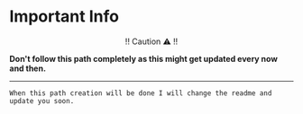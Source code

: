 # Important Info 


   <p align="center"> !! Caution ⚠ !! </p>


 
<b> Don't follow this path completely as this might get updated every now and then. </b>

---

```When this path creation will be done I will change the readme and update you soon.```
